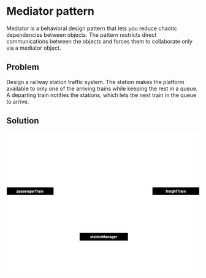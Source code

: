 # Mediator pattern
Mediator is a behavioral design pattern that lets you reduce chaotic dependencies between objects. The pattern restricts direct communications between the objects and forces them to collaborate only via a mediator object.
## Problem
Design a railway station traffic system. The station makes the platform available to only one of the arriving trains while keeping the rest in a queue. A departing train notifies the stations, which lets the next train in the queue to arrive.
## Solution
![Structure](mediator.png)
